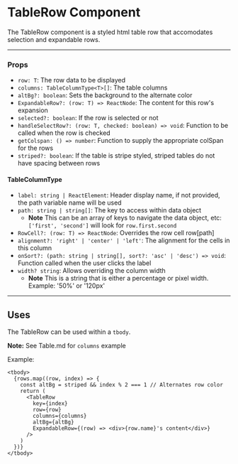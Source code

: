 # TableRow Component

The TableRow component is a styled html table row that accomodates selection and expandable rows.

---

### Props<T>

- `row: T`: The row data to be displayed
- `columns: TableColumnType<T>[]`: The table columns
- `altBg?: boolean`: Sets the background to the alternate color
- `ExpandableRow?: (row: T) => ReactNode`: The content for this row's expansion
- `selected?: boolean`: If the row is selected or not
- `handleSelectRow?: (row: T, checked: boolean) => void`: Function to be called when the row is checked
- `getColspan: () => number`: Function to supply the appropriate colSpan for the rows
- `striped?: boolean`: If the table is stripe styled, striped tables do not have spacing between rows

#### TableColumnType<T>

- `label: string | ReactElement`: Header display name, if not provided, the path variable name will be used
- `path: string | string[]`: The key to access within data object
  - **Note** This can be an array of keys to navigate the data object, etc: `['first', 'second']` will look for `row.first.second`
- `RowCell?: (row: T) => ReactNode`: Overrides the row cell row[path]
- `alignment?: 'right' | 'center' | 'left'`: The alignment for the cells in this column
- `onSort?: (path: string | string[], sort?: 'asc' | 'desc') => void`: Function called when the user clicks the label
- `width? string`: Allows overriding the column width
  - **Note** This is a string that is either a percentage or pixel width. Example: '50%' or '120px'

---

## Uses

The TableRow can be used within a `tbody`.

**Note:** See Table.md for `columns` example

Example:

```tsx
<tbody>
  {rows.map((row, index) => {
    const altBg = striped && index % 2 === 1 // Alternates row color
    return (
      <TableRow
        key={index}
        row={row}
        columns={columns}
        altBg={altBg}
        ExpandableRow={(row) => <div>{row.name}'s content</div>}
      />
    )
  })}
</tbody>
```
